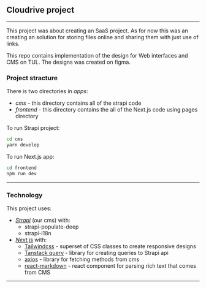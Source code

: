 ## Cloudrive project
---
This project was about creating an SaaS project. As for now this was an creating an solution for storing files online and sharing them with just use of links.

This repo contains implementation of the design for Web interfaces and CMS on TUL. The designs was created on figma.

### Project stracture
There is two directories in *apps*:
- *cms* - this directory contains all of the strapi code
- *frontend* - this directory contains the all of the Next.js code using pages directory

To run Strapi project:
```sh
cd cms
yarn develop
```

To run Next.js app:
```sh
cd frontend
npm run dev
```

---
### Technology
This project uses:
- [*Strapi*](https://strapi.io/) (our cms) with:
  - strapi-populate-deep
  - strapi-i18n
- [*Next.js*](https://nextjs.org/) with:
  - [Tailwindcss](https://tailwindcss.com/) - superset of CSS classes to create responsive designs
  - [Tanstack query](https://tanstack.com/query/latest) - library for creating queries to Strapi api
  - [axios](https://github.com/axios/axios) - library for fetching methods from cms
  - [react-markdown](https://github.com/remarkjs/react-markdown#readme) - react component for parsing rich text that comes from CMS

---